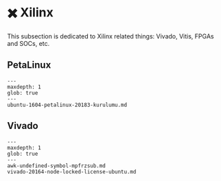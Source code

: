 # ✖️ Xilinx

This subsection is dedicated to Xilinx related things: Vivado, Vitis, FPGAs and
SOCs, etc.

## PetaLinux

```{toctree}
---
maxdepth: 1
glob: true
---
ubuntu-1604-petalinux-20183-kurulumu.md
```

## Vivado

```{toctree}
---
maxdepth: 1
glob: true
---
awk-undefined-symbol-mpfrzsub.md
vivado-20164-node-locked-license-ubuntu.md
```
